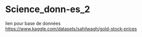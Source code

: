 # Science_donn-es_2
lien pour base de données
https://www.kaggle.com/datasets/sahilwagh/gold-stock-prices
